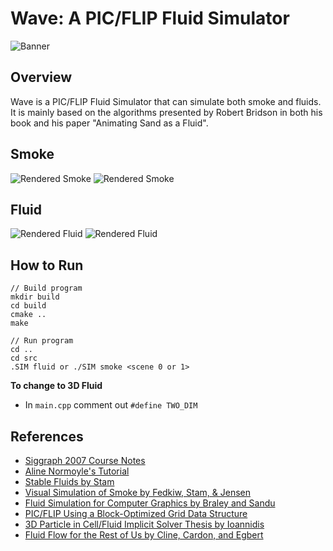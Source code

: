 
# Wave: A PIC/FLIP Fluid Simulator

![Banner](images/fluidbanner.png)

## Overview
Wave is a PIC/FLIP Fluid Simulator that can simulate both smoke and fluids. It is mainly based on the algorithms presented by Robert Bridson in both his book and his paper "Animating Sand as a Fluid".

## Smoke
![Rendered Smoke](images/triplethreat.gif)
![Rendered Smoke](images/smokey.gif)

## Fluid
![Rendered Fluid](images/fluid-rendered-3.gif)
![Rendered Fluid](images/fluid-rendered-4.gif)

## How to Run
```
// Build program
mkdir build
cd build
cmake ..
make

// Run program
cd ..
cd src
.SIM fluid or ./SIM smoke <scene 0 or 1>
```

**To change to 3D Fluid**
- In `main.cpp` comment out `#define TWO_DIM`

## References
- [Siggraph 2007 Course Notes](https://www.cs.ubc.ca/~rbridson/fluidsimulation/fluids_notes.pdf)
- [Aline Normoyle's Tutorial](http://www.alinenormoyle.com/TutorialFluid.html)
- [Stable Fluids by Stam](http://www.dgp.toronto.edu/people/stam/reality/Research/pdf/ns.pdf)
- [Visual Simulation of Smoke by Fedkiw, Stam, & Jensen](http://physbam.stanford.edu/~fedkiw/papers/stanford2001-01.pdf)
- [Fluid Simulation for Computer Graphics by Braley and Sandu](http://users.encs.concordia.ca/~grogono/Graphics/fluid-5.pdf)
- [PIC/FLIP Using a Block-Optimized Grid Data Structure](https://www.diva-portal.org/smash/get/diva2:441801/FULLTEXT01.pdf)
- [3D Particle in Cell/Fluid Implicit Solver Thesis by Ioannidis](https://nccastaff.bournemouth.ac.uk/jmacey/MastersProjects/MSc12/Ioannidis/Thesis.pdf)
- [Fluid Flow for the Rest of Us by Cline, Cardon, and Egbert](https://pdfs.semanticscholar.org/9d47/1060d6c48308abcc98dbed850a39dbfea683.pdf)
